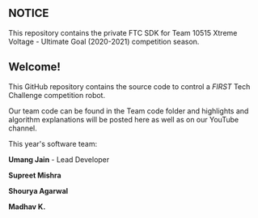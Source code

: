## NOTICE

This repository contains the private FTC SDK for Team 10515 Xtreme Voltage - Ultimate Goal (2020-2021) competition season.

## Welcome!
This GitHub repository contains the source code to control a *FIRST* Tech Challenge competition robot.  

Our team code can be found in the Team code folder and highlights and algorithm explanations will be posted here as well as on our YouTube channel.

This year's software team:

**Umang Jain** - Lead Developer


**Supreet Mishra** 

**Shourya Agarwal** 

**Madhav K.**
